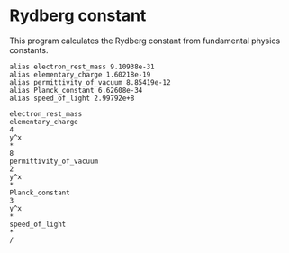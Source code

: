 # Rydberg constant

This program calculates the Rydberg constant from fundamental physics constants.

```text
alias electron_rest_mass 9.10938e-31
alias elementary_charge 1.60218e-19
alias permittivity_of_vacuum 8.85419e-12
alias Planck_constant 6.62608e-34
alias speed_of_light 2.99792e+8

electron_rest_mass
elementary_charge
4
y^x
*
8
permittivity_of_vacuum
2
y^x
*
Planck_constant
3
y^x
*
speed_of_light
*
/
```